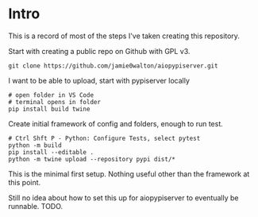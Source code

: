 # Intro

This is a record of most of the steps I've taken creating this repository.

Start with creating a public repo on Github with GPL v3.

```
git clone https://github.com/jamie0walton/aiopypiserver.git
```

I want to be able to upload, start with pypiserver locally
```
# open folder in VS Code
# terminal opens in folder
pip install build twine
```

Create initial framework of config and folders, enough to run test.

```
# Ctrl Shft P - Python: Configure Tests, select pytest
python -m build
pip install --editable .
python -m twine upload --repository pypi dist/*
```

This is the minimal first setup. Nothing useful other than the framework at this point.

Still no idea about how to set this up for aiopypiserver to eventually be runnable. TODO.
